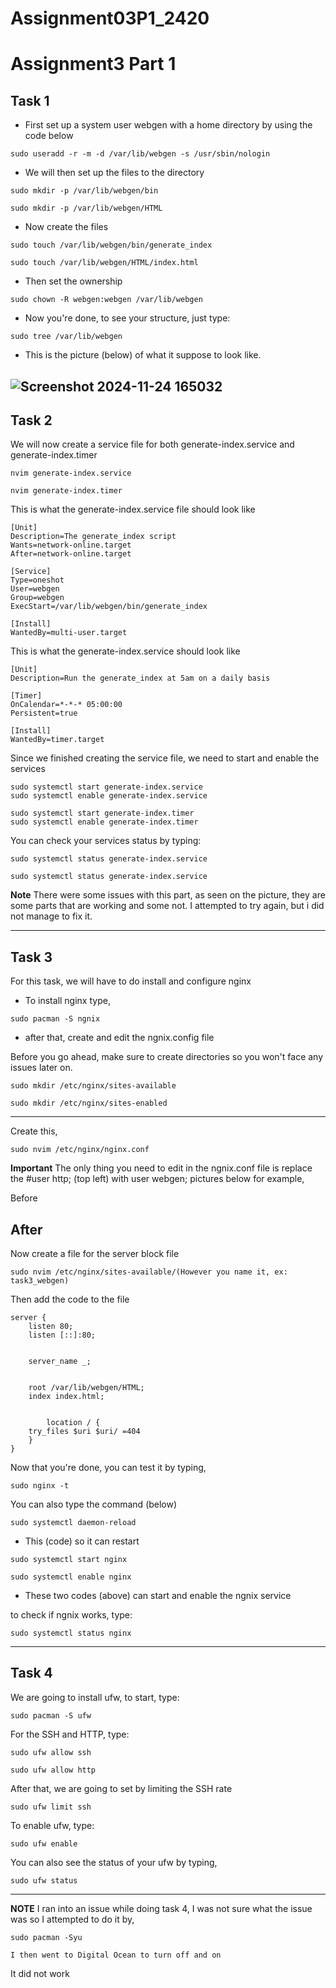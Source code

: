 # Assignment03P1_2420

# Assignment3 Part 1


## Task 1

- First set up a system user webgen with a home directory by using the code below
```
sudo useradd -r -m -d /var/lib/webgen -s /usr/sbin/nologin
```

- We will then set up the files to the directory
```
sudo mkdir -p /var/lib/webgen/bin
```
```
sudo mkdir -p /var/lib/webgen/HTML
```
- Now create the files 
```
sudo touch /var/lib/webgen/bin/generate_index
```
```
sudo touch /var/lib/webgen/HTML/index.html
```
- Then set the ownership
```
sudo chown -R webgen:webgen /var/lib/webgen
```
- Now you're done, to see your structure, just type:
```
sudo tree /var/lib/webgen
```
- This is the picture (below) of what it suppose to look like.

![Screenshot 2024-11-24 165032](https://github.com/user-attachments/assets/61039e21-ad09-4157-a877-f3a9b027b071)
----
## Task 2

We will now create a service file for both generate-index.service and generate-index.timer
```
nvim generate-index.service
```
```
nvim generate-index.timer
```
This is what the generate-index.service file should look like
```
[Unit]
Description=The generate_index script 
Wants=network-online.target
After=network-online.target

[Service]
Type=oneshot
User=webgen
Group=webgen
ExecStart=/var/lib/webgen/bin/generate_index

[Install]
WantedBy=multi-user.target
```
This is what the generate-index.service should look like
```
[Unit]
Description=Run the generate_index at 5am on a daily basis

[Timer]
OnCalendar=*-*-* 05:00:00
Persistent=true

[Install]
WantedBy=timer.target
```
Since we finished creating the service file, we need to start and enable the services
```
sudo systemctl start generate-index.service
sudo systemctl enable generate-index.service

sudo systemctl start generate-index.timer
sudo systemctl enable generate-index.timer
```
You can check your services status by typing:
```
sudo systemctl status generate-index.service
```
```
sudo systemctl status generate-index.service
```
**Note** There were some issues with this part, as seen on the picture, they are some parts that are working and some not. I attempted to try again, but i did not manage to fix it.

----
## Task 3

For this task, we will have to do install and configure nginx
- To install nginx type, 
```
sudo pacman -S ngnix
```
- after that, create and edit the ngnix.config file

Before you go ahead, make sure to create directories so you won't face any issues later on.
```
sudo mkdir /etc/nginx/sites-available
```
```
sudo mkdir /etc/nginx/sites-enabled
```
----
Create this,
```
sudo nvim /etc/nginx/nginx.conf
```
**Important** The only thing you need to edit in the ngnix.conf file is replace the #user http; (top left) with user webgen; pictures below for example,

Before

After
----

Now create a file for the server block file
```
sudo nvim /etc/nginx/sites-available/(However you name it, ex: task3_webgen)
```
Then add the code to the file 
```
server {
    listen 80;
    listen [::]:80;


    server_name _;


    root /var/lib/webgen/HTML;
    index index.html;


    	location / {
	try_files $uri $uri/ =404
    }
}
```
Now that you're done, you can test it by typing,
```
sudo nginx -t
```
You can also type the command (below)
```
sudo systemctl daemon-reload
```
- This (code) so it can restart
```
sudo systemctl start nginx
```
```
sudo systemctl enable nginx
```
- These two codes (above) can start and enable the ngnix service

to check if ngnix works, type:
```
sudo systemctl status nginx
```
----
## Task 4

We are going to install ufw, to start, type:
```
sudo pacman -S ufw
```
For the SSH and HTTP, type:
```
sudo ufw allow ssh
```
```
sudo ufw allow http
```
After that, we are going to set by limiting the SSH rate
```
sudo ufw limit ssh
```
To enable ufw, type:
```
sudo ufw enable
```
You can also see the status of your ufw by typing,
```
sudo ufw status
```
----
**NOTE** I ran into an issue while doing task 4, I was not sure what the issue was so I attempted to do it by,
```
sudo pacman -Syu
```
```
I then went to Digital Ocean to turn off and on
```
It did not work

